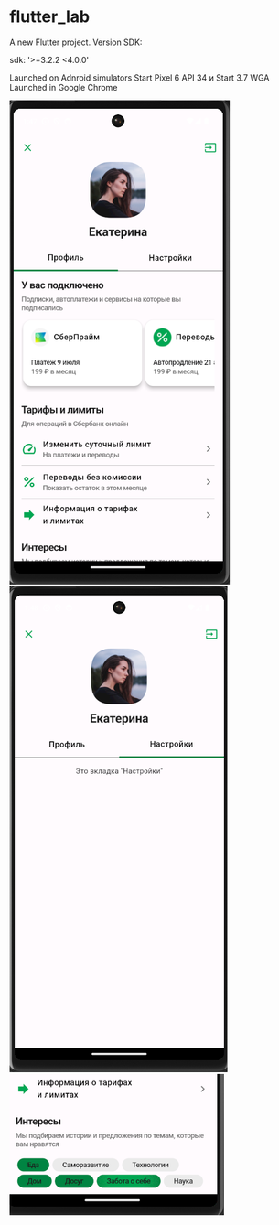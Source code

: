 # flutter_lab

A new Flutter project.
 Version SDK: 

 sdk: '>=3.2.2 <4.0.0'

 Launched on Adnroid simulators Start Pixel 6 API 34 и Start 3.7 WGA
 Launched in Google Chrome 

![Image alt](https://github.com/KrauzinDaniil/flutterLab/raw/main/git_images/Screenshot_3.png)
![Image alt](https://github.com/KrauzinDaniil/flutterLab/raw/main/git_images/Screenshot_4.png)
![Image alt](https://github.com/KrauzinDaniil/flutterLab/raw/main/git_images/Screenshot_5.png)



